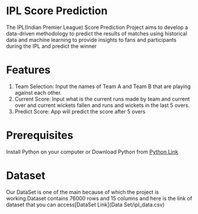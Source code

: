 # IPL Score Prediction 
The IPL(Indian Premier League) Score Prediction Project aims to develop a data-driven methodology to predict the results of  matches using historical data and machine learning to provide insights to fans and participants during the IPL and predict the winner

# Features
1. Team Selection: Input the names of Team A and Team B that are playing against each other.
2. Current Score: Input what is the current runs made by team and current over and current wickets fallen and runs and wickets in the last 5 overs.
3. Predict Score: App will predict the score after 5 overs

# Prerequisites
Install Python on your computer or Download Python from [Python Link](python.org.)

# Dataset 
Our DataSet is one of the main because of which the project is working.Dataset contains 76000 rows and 15 columns and here is the link of dataset that you can access[DataSet Link](Data Set/ipl_data.csv)
